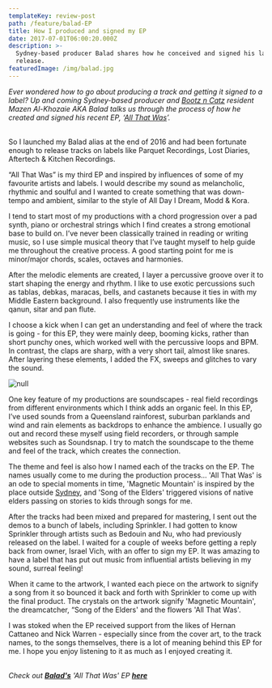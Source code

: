 ```yaml
---
templateKey: review-post
path: /feature/balad-EP
title: How I produced and signed my EP
date: 2017-07-01T06:00:20.000Z
description: >-
  Sydney-based producer Balad shares how he conceived and signed his latest
  release.
featuredImage: /img/balad.jpg
---
```

_Ever wondered how to go about producing a track and getting it signed to a label? Up and coming Sydney-based producer and [Bootz n Catz](https://magazine.ravereviewz.net/interview/zankee-gulati-bootz-n-catz) resident Mazen Al-Khozaie AKA Balad talks us through the process of how he created and signed his recent EP, ‘[All That Was](https://soundcloud.com/baladmusic/sets/all-that-was-ep)’._
<br><br>

So I launched my Balad alias at the end of 2016 and had been fortunate enough to release tracks on labels like Parquet Recordings, Lost Diaries, Aftertech & Kitchen Recordings.

“All That Was” is my third EP and inspired by influences of some of my favourite artists and labels. I would describe my sound as melancholic, rhythmic and soulful and I wanted to create something that was down-tempo and ambient, similar to the style of All Day I Dream, Modd & Kora.

I tend to start most of my productions with a chord progression over a pad synth, piano or orchestral strings which I find creates a strong emotional base to build on. I’ve never been classically trained in reading or writing music, so I use simple musical theory that I’ve taught myself to help guide me throughout the creative process. A good starting point for me is minor/major chords, scales, octaves and harmonies.

After the melodic elements are created, I layer a percussive groove over it to start shaping the energy and rhythm. I like to use exotic percussions such as tablas, debkas, maracas, bells, and castanets because it ties in with my Middle Eastern background. I also frequently use instruments like the qanun, sitar and pan flute. 

I choose a kick when I can get an understanding and feel of where the track is going - for this EP, they were mainly deep, booming kicks, rather than short punchy ones, which worked well with the percussive loops and BPM. In contrast, the claps are sharp, with a very short tail, almost like snares. After layering these elements, I added the FX, sweeps and glitches to vary the sound.

![null](/img/balad-ep.jpg)

One key feature of my productions are soundscapes - real field recordings from different environments which I think adds an organic feel. In this EP, I’ve used sounds from a Queensland rainforest, suburban parklands and wind and rain elements as backdrops to enhance the ambience. I usually go out and record these myself using field recorders, or through sample websites such as Soundsnap. I try to match the soundscape to the theme and feel of the track, which creates the connection.

The theme and feel is also how I named each of the tracks on the EP. The names usually come to me during the production process… 'All That Was' is an ode to special moments in time, 'Magnetic Mountain' is inspired by the place outside [Sydney](https://www.ravereviewz.net/Events-Location/Sydney), and 'Song of the Elders' triggered visions of native elders passing on stories to kids through songs for me.

After the tracks had been mixed and prepared for mastering, I sent out the demos to a bunch of labels, including Sprinkler. I had gotten to know Sprinkler through artists such as Bedouin and Nu, who had previously released on the label. I waited for a couple of weeks before getting a reply back from owner, Israel Vich, with an offer to sign my EP. It was amazing to have a label that has put out music from influential artists believing in my sound, surreal feeling!

When it came to the artwork, I wanted each piece on the artwork to signify a song from it so bounced it back and forth with Sprinkler to come up with the final product. The crystals on the artwork signify 'Magnetic Mountain', the dreamcatcher, “Song of the Elders' and the flowers 'All That Was'.

I was stoked when the EP received support from the likes of Hernan Cattaneo and Nick Warren - especially since from the cover art, to the track names, to the songs themselves, there is a lot of meaning behind this EP for me. I hope you enjoy listening to it as much as I enjoyed creating it.
<br><br>

_Check out [**Balad's**](https://www.facebook.com/baladmusic/) 'All That Was' EP [**here**](https://www.beatport.com/release/all-that-was/2307924)_
